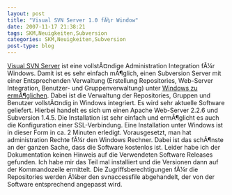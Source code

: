 ```yaml
---
layout: post
title: "Visual SVN Server 1.0 fÃ¼r Window"
date: 2007-11-17 21:38:21
tags: SKM,Neuigkeiten,Subversion
categories: SKM,Neuigkeiten,Subversion
post-type: blog
---
```

<a href="http://www.visualsvn.com/server/"  title="Visual SVN Server">Visual SVN Server</a> ist eine vollstÃ¤ndige Administration Integration fÃ¼r Windows. Damit ist es sehr einfach mÃ¶glich, einen Subversion Server mit einer Entsprechenden Verwaltung (Erstellung Repositories, Web-Server Integration, Benutzer- und Gruppenverwaltung) unter <a href="http://www.visualsvn.com/doc/server-config.html"  title="Visual SVN Server">Windows zu ermÃ¶glichen</a>. Dabei ist die Verwaltung der Repositories, Gruppen und Benutzer vollstÃ¤ndig in Windows integriert. Es wird sehr aktuelle Software geliefert. Hierbei handelt es sich um einen Apache Web-Server 2.2.6 und Subversion 1.4.5. Die Installation ist sehr einfach und ermÃ¶glicht es auch die Konfiguration einer SSL-Verbindung. Eine Installation unter Windows ist in dieser Form in ca. 2 Minuten erledigt. Vorausgesetzt, man hat administration Rechte fÃ¼r den Windows Rechner. Dabei ist das schÃ¶nste an der ganzen Sache, dass die Software kostenlos ist. Leider habe ich der Dokumentation keinen Hinweis auf die Verwendeten Software Releases gefunden. Ich habe mir das Teil mal installiert und die Versionen dann auf der Kommandozeile ermittelt. Die Zugriffsberechtigungen fÃ¼r die Repositories werden Ã¼ber den svnaccessfile abgehandelt, der von der Software entsprechend angepasst wird. 

